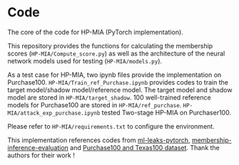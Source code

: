 # Code
The core of the code for HP-MIA (PyTorch implementation).

This repository provides the functions for calculating the membership scores (`HP-MIA/Compute_score.py`) as well as the architecture of the neural network models used for testing (`HP-MIA/models.py`). 

As a test case for HP-MIA, two ipynb files provide the implementation on Purchase100. `HP-MIA/Train_ref_Purchase.ipynb` provides codes to train the target model/shadow model/reference model. The target model and shadow model are stored in `HP-MIA/target_shadow`. 100 well-trained reference models for Purchase100 are stored in `HP-MIA/ref_purchase`. `HP-MIA/attack_exp_purchase.ipynb` tested Two-stage HP-MIA on Purchaser100.


Please refer to `HP-MIA/requirements.txt` to configure the environment.

This implementation references codes from [ml-leaks-pytorch](https://github.com/GeorgeTzannetos/ml-leaks-pytorch), 
[membership-inference-evaluation](https://github.com/inspire-group/membership-inference-evaluation) and [Purchase100 and Texas100 dataset](https://github.com/xehartnort/Purchase100-Texas100-datasets). Thank the authors for their  work !
